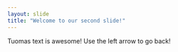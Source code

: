 ```yaml
---
layout: slide
title: "Welcome to our second slide!"
---
```

Tuomas text is awesome!
Use the left arrow to go back!
